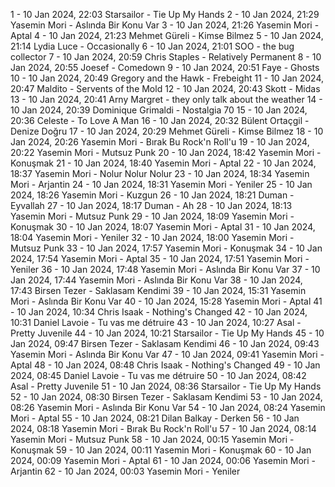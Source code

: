 1 - 10 Jan 2024, 22:03	Starsailor - Tie Up My Hands
2 - 10 Jan 2024, 21:29	Yasemin Mori - Aslında Bir Konu Var
3 - 10 Jan 2024, 21:26	Yasemin Mori - Aptal
4 - 10 Jan 2024, 21:23	Mehmet Güreli - Kimse Bilmez
5 - 10 Jan 2024, 21:14	Lydia Luce - Occasionally
6 - 10 Jan 2024, 21:01	SOO - the bug collector
7 - 10 Jan 2024, 20:59	Chris Staples - Relatively Permanent
8 - 10 Jan 2024, 20:55	Joesef - Comedown
9 - 10 Jan 2024, 20:51	Faye - Ghosts
10 - 10 Jan 2024, 20:49	Gregory and the Hawk - Frebeight
11 - 10 Jan 2024, 20:47	Maldito - Servents of the Mold
12 - 10 Jan 2024, 20:43	Skott - Midas
13 - 10 Jan 2024, 20:41	Arny Margret - they only talk about the weather
14 - 10 Jan 2024, 20:39	Dominique Grimaldi - Nostalgia 70
15 - 10 Jan 2024, 20:36	Celeste - To Love A Man
16 - 10 Jan 2024, 20:32	Bülent Ortaçgil - Denize Doğru
17 - 10 Jan 2024, 20:29	Mehmet Güreli - Kimse Bilmez
18 - 10 Jan 2024, 20:26	Yasemin Mori - Bırak Bu Rock'n Roll'u
19 - 10 Jan 2024, 20:22	Yasemin Mori - Mutsuz Punk
20 - 10 Jan 2024, 18:42	Yasemin Mori - Konuşmak
21 - 10 Jan 2024, 18:40	Yasemin Mori - Aptal
22 - 10 Jan 2024, 18:37	Yasemin Mori - Nolur Nolur Nolur
23 - 10 Jan 2024, 18:34	Yasemin Mori - Arjantin
24 - 10 Jan 2024, 18:31	Yasemin Mori - Yeniler
25 - 10 Jan 2024, 18:26	Yasemin Mori - Kuzgun
26 - 10 Jan 2024, 18:21	Duman - Eyvallah
27 - 10 Jan 2024, 18:17	Duman - Ah
28 - 10 Jan 2024, 18:13	Yasemin Mori - Mutsuz Punk
29 - 10 Jan 2024, 18:09	Yasemin Mori - Konuşmak
30 - 10 Jan 2024, 18:07	Yasemin Mori - Aptal
31 - 10 Jan 2024, 18:04	Yasemin Mori - Yeniler
32 - 10 Jan 2024, 18:00	Yasemin Mori - Mutsuz Punk
33 - 10 Jan 2024, 17:57	Yasemin Mori - Konuşmak
34 - 10 Jan 2024, 17:54	Yasemin Mori - Aptal
35 - 10 Jan 2024, 17:51	Yasemin Mori - Yeniler
36 - 10 Jan 2024, 17:48	Yasemin Mori - Aslında Bir Konu Var
37 - 10 Jan 2024, 17:44	Yasemin Mori - Aslında Bir Konu Var
38 - 10 Jan 2024, 17:43	Birsen Tezer - Saklasam Kendimi
39 - 10 Jan 2024, 15:31	Yasemin Mori - Aslında Bir Konu Var
40 - 10 Jan 2024, 15:28	Yasemin Mori - Aptal
41 - 10 Jan 2024, 10:34	Chris Isaak - Nothing's Changed
42 - 10 Jan 2024, 10:31	Daniel Lavoie - Tu vas me détruire
43 - 10 Jan 2024, 10:27	Asal - Pretty Juvenile
44 - 10 Jan 2024, 10:21	Starsailor - Tie Up My Hands
45 - 10 Jan 2024, 09:47	Birsen Tezer - Saklasam Kendimi
46 - 10 Jan 2024, 09:43	Yasemin Mori - Aslında Bir Konu Var
47 - 10 Jan 2024, 09:41	Yasemin Mori - Aptal
48 - 10 Jan 2024, 08:48	Chris Isaak - Nothing's Changed
49 - 10 Jan 2024, 08:45	Daniel Lavoie - Tu vas me détruire
50 - 10 Jan 2024, 08:42	Asal - Pretty Juvenile
51 - 10 Jan 2024, 08:36	Starsailor - Tie Up My Hands
52 - 10 Jan 2024, 08:30	Birsen Tezer - Saklasam Kendimi
53 - 10 Jan 2024, 08:26	Yasemin Mori - Aslında Bir Konu Var
54 - 10 Jan 2024, 08:24	Yasemin Mori - Aptal
55 - 10 Jan 2024, 08:21	Dilan Balkay - Derken
56 - 10 Jan 2024, 08:18	Yasemin Mori - Bırak Bu Rock'n Roll'u
57 - 10 Jan 2024, 08:14	Yasemin Mori - Mutsuz Punk
58 - 10 Jan 2024, 00:15	Yasemin Mori - Konuşmak
59 - 10 Jan 2024, 00:11	Yasemin Mori - Konuşmak
60 - 10 Jan 2024, 00:09	Yasemin Mori - Aptal
61 - 10 Jan 2024, 00:06	Yasemin Mori - Arjantin
62 - 10 Jan 2024, 00:03	Yasemin Mori - Yeniler
